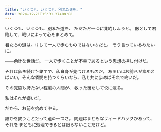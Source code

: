 ```yaml
---
title: "いくつも、いくつも、別れた道を、"
date: 2024-12-21T15:31:27+09:00
---
```

いくつも、いくつも、別れた道を、
ただただ一つに集約しようと。
敵として君臨して、戦いによって心をまとめて。

君たちの道は、けして一人で歩むものではないのだと、
そう言っているみたいに。

――余計な世話だ。
一人で歩くことが不幸であるという思想の押し付けだ。

それは歩き続けた果てで、私自身が見つけるものだ。
あるいはお前らが始めればいい。そんな憐憫を持つくらいなら、私と共に歩めばそれで終いだ。

その覚悟も持たない程度の人間が、
救った面をして悦に浸る。

私はそれが嫌いだ。

だから、お前を始めてやる。


誰かを救うことだって道の一つさ。
問題はまともなフィードバックがあって、それを
まともに処理できるとは限らないことだけど。
